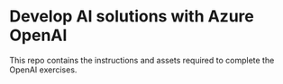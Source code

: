 # Develop AI solutions with Azure OpenAI

This repo contains the instructions and assets required to complete the OpenAI exercises.

